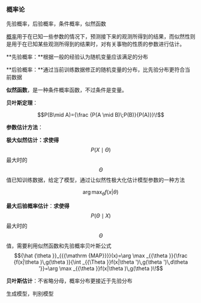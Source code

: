 ### 概率论

先验概率，后验概率，条件概率，似然函数

[概率](https://zh.wikipedia.org/wiki/概率)用于在已知一些参数的情况下，预测接下来的观测所得到的结果，而似然性则是用于在已知某些观测所得到的结果时，对有关事物的性质的参数进行估计。

**先验概率：**根据一般的经验认为随机变量应该满足的分布

**后验概率：**通过当前训练数据修正的随机变量的分布，比先验分布更符合当前数据

**似然函数**，是一种条件概率函数，不过条件是变量。

**贝叶斯定理**：

$$P(B\mid A)={\frac  {P(A \mid B)\;P(B)}{P(A)}}\!$$

**参数估计方法**：

**极大似然估计：求使得**$$P(X \mid \Theta)$$最大时的$$\Theta$$值已知训练数据，给定了模型，通过让似然性极大化估计模型参数的一种方法

$$\arg \max _{{\theta }}f(x|\theta )\!$$

**最大后验概率估计**：**求使得**$$P(\Theta \mid X )$$最大时的$$\Theta$$值，需要利用似然函数和先验概率贝叶斯公式$${\hat  {\theta }}_{{{\mathrm  {MAP}}}}(x)=\arg \max _{{\theta }}{\frac  {f(x|\theta )\,g(\theta )}{\int _{{\Theta }}f(x|\theta ')\,g(\theta ')\,d\theta '}}=\arg \max _{{\theta }}f(x|\theta )\,g(\theta )\!$$

**贝叶斯估计**：不省略分母，概率分布更接近于先验分布





生成模型，判别模型





